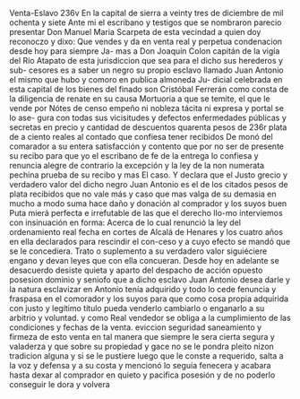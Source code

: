 Venta-Eslavo
236v En la capital de sierra a veinty tres de diciembre de mil ochenta y
siete
Ante mi el escribano y testigos que se nombraron parecio presentar Don Manuel Maria Scarpeta de esta vecindad a quien doy reconoczo y dixo: Que vendes y da en venta
real y perpetua condenacion desde hoy para siempre Ja- mas a Don Joaquín Colon capitán de la vigía del Río Atapato de esta jurisdiccion que sea para el dicho sus herederos y sub- cesores es a saber un negro su propio esclavo llamado Juan
Antonio el mismo que hubo y comoro en publica almoneda Ju- dicial celebrada en esta capital de los bienes del finado son Cristóbal Ferrerán como consta de la diligencia de renate en su causa Mortuoria a que se temite, el que le vende por
Nótes de censo empeño ni nobleza tácita ni expresa y portal se lo ase- gura con todas sus vicisitudes y defectos enfermedades públicas y secretas en precio y cantidad de descuentos quarenta pesos de 236r plata de a ciento reales al contado que confiesa tener recibidos
De monó del comarador a su entera satisfacción y contento que por no ser de presente su recibo para que yo el escribano de fe de la entrega lo confiesa y renuncia alegre de contrario la excepción y la ley de la non numerata pechina prueba de su recibo y mas
El caso. Y declara que el Justo grecio y verdadero valor del dicho negro Juan Antonio es el de los citados pesos de plata recibidos que no vale más y caso que mas valga de su demasia en mucho a modo suma hace daño y donación al comprador y los suyos buen
Puta mierá perfecta e irrefutable de las que el derecho llo-mo interviemos con insinuación en forma: Acerca de lo cual renunció la ley del ordenamiento real fecha en cortes de Alcalá de Henares y los cuatro años en ella declarados para rescindir el con-ceso y a cuyo efecto se mandó que se le concediera.
Trato o suplemento a su verdadero valor siguiéciere engano y devan leyes que con ella concueran. Desde hoy en adelante se desacuerdo desiste quieta y aparto del despacho de acción opuesto posesion dominio y seniofo que a dicho esclavo Juan Antonio desea darle y la natura esclavizar en
Antonio tenía adquirido y todo lo cede fenuncia y fraspasa en el comorador y los suyos para que como cosa propia adquirida con justo y legítimo título pueda venderlo cambiarlo o enganarlo a su arbitrio y voluntad. y como Real vendedor se obliga a la cumplimiento de las condiciones y fechas de la venta.
eviccion seguridad saneamiento y firmeza de esto venta en tal manera que siempre le sera cierta segura y valaderza y que sobre su propiedad y gace no se le pondra pleito nizon tradicion alguna y si se le pustiere luego que le conste a
requerido, salta a la voz y defensa y a su costa y mencionó lo seguía fenecera y acabara hasta dexar al comprador en quieto y pacifica posesión y de no poderlo conseguir le dora y volvera